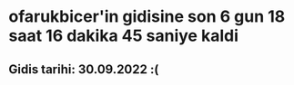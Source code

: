 # ofarukbicer'in gidisine son 6 gun 18 saat 16 dakika 45 saniye kaldi

## Gidis tarihi: 30.09.2022 :(